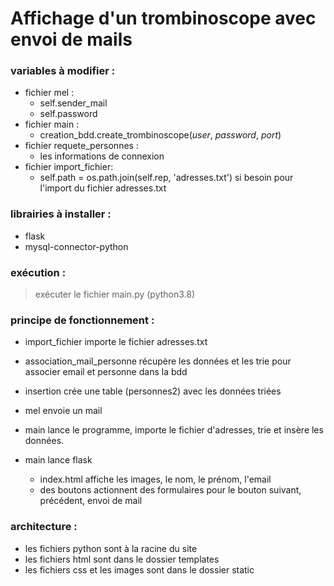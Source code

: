 # Affichage d'un trombinoscope avec envoi de mails

### variables à modifier :

* fichier mel :
    * self.sender_mail 
    * self.password
* fichier main :
    * creation_bdd.create_trombinoscope(<i>user</i>, <i>password</i>, <i>port</i>)
* fichier requete_personnes : 
    * les informations de connexion
* fichier import_fichier:
    * self.path = os.path.join(self.rep, 'adresses.txt') si besoin pour l'import du fichier adresses.txt


### librairies à installer : 

* flask
* mysql-connector-python

### exécution :

> exécuter le fichier main.py (python3.8)

### principe de fonctionnement : 

* import_fichier importe le fichier adresses.txt
* association_mail_personne récupère les données et les trie pour associer email et personne dans la bdd
* insertion crée une table (personnes2) avec les données triées
* mel envoie un mail
* main lance le programme, importe le fichier d'adresses, trie et insère les données.

* main lance flask
    * index.html affiche les images, le nom, le prénom, l'email
    * des boutons actionnent des formulaires pour le bouton suivant, précédent, envoi de mail

### architecture :

* les fichiers python sont à la racine du site
* les fichiers html sont dans le dossier templates
* les fichiers css et les images sont dans le dossier static